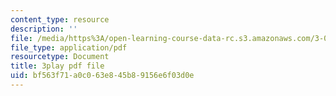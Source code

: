 ```yaml
---
content_type: resource
description: ''
file: /media/https%3A/open-learning-course-data-rc.s3.amazonaws.com/3-091sc-introduction-to-solid-state-chemistry-fall-2010/bf563f71a0c063e845b89156e6f03d0e_uCK1z-h7Jbc.pdf
file_type: application/pdf
resourcetype: Document
title: 3play pdf file
uid: bf563f71-a0c0-63e8-45b8-9156e6f03d0e
---
```


